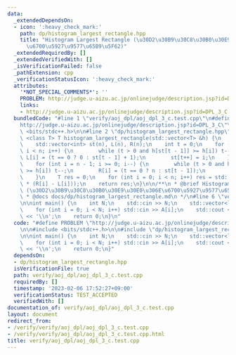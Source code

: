 ```yaml
---
data:
  _extendedDependsOn:
  - icon: ':heavy_check_mark:'
    path: dp/histogram_largest_rectangle.hpp
    title: "Histogram Largest Rectangle (\u30D2\u30B9\u30C8\u30B0\u30E9\u30E0\u306E\
      \u6700\u5927\u9577\u65B9\u5F62)"
  _extendedRequiredBy: []
  _extendedVerifiedWith: []
  _isVerificationFailed: false
  _pathExtension: cpp
  _verificationStatusIcon: ':heavy_check_mark:'
  attributes:
    '*NOT_SPECIAL_COMMENTS*': ''
    PROBLEM: http://judge.u-aizu.ac.jp/onlinejudge/description.jsp?id=DPL_3_C
    links:
    - http://judge.u-aizu.ac.jp/onlinejudge/description.jsp?id=DPL_3_C
  bundledCode: "#line 1 \"verify/aoj_dpl/aoj_dpl_3_c.test.cpp\"\n#define PROBLEM \"\
    http://judge.u-aizu.ac.jp/onlinejudge/description.jsp?id=DPL_3_C\"\n\n#include\
    \ <bits/stdc++.h>\n\n#line 2 \"dp/histogram_largest_rectangle.hpp\"\n\ntemplate\
    \ <class T> T histogram_largest_rectangle(std::vector<T> &h) {\n    int n = (int)h.size();\n\
    \    std::vector<int> st(n), L(n), R(n);\n    int t = 0;\n    for (int i = 0;\
    \ i < n; i++) {\n        while (t > 0 and h[st[t - 1]] >= h[i]) t--;\n       \
    \ L[i] = (t == 0 ? 0 : st[t - 1] + 1);\n        st[t++] = i;\n    }\n    t = 0;\n\
    \    for (int i = n - 1; i >= 0; i--) {\n        while (t > 0 and h[st[t - 1]]\
    \ >= h[i]) t--;\n        R[i] = (t == 0 ? n : st[t - 1]);\n        st[t++] = i;\n\
    \    }\n    T res = 0;\n    for (int i = 0; i < n; i++) res = std::max(res, h[i]\
    \ * (R[i] - L[i]));\n    return res;\n}\n\n/**\n * @brief Histogram Largest Rectangle\
    \ (\u30D2\u30B9\u30C8\u30B0\u30E9\u30E0\u306E\u6700\u5927\u9577\u65B9\u5F62)\n\
    \ * @docs docs/dp/histogram_largest_rectangle.md\n */\n#line 6 \"verify/aoj_dpl/aoj_dpl_3_c.test.cpp\"\
    \n\nint main() {\n    int N;\n    std::cin >> N;\n    std::vector<long long> A(N);\n\
    \    for (int i = 0; i < N; i++) std::cin >> A[i];\n    std::cout << histogram_largest_rectangle(A)\
    \ << '\\n';\n    return 0;\n}\n"
  code: "#define PROBLEM \"http://judge.u-aizu.ac.jp/onlinejudge/description.jsp?id=DPL_3_C\"\
    \n\n#include <bits/stdc++.h>\n\n#include \"dp/histogram_largest_rectangle.hpp\"\
    \n\nint main() {\n    int N;\n    std::cin >> N;\n    std::vector<long long> A(N);\n\
    \    for (int i = 0; i < N; i++) std::cin >> A[i];\n    std::cout << histogram_largest_rectangle(A)\
    \ << '\\n';\n    return 0;\n}"
  dependsOn:
  - dp/histogram_largest_rectangle.hpp
  isVerificationFile: true
  path: verify/aoj_dpl/aoj_dpl_3_c.test.cpp
  requiredBy: []
  timestamp: '2023-02-06 17:52:27+09:00'
  verificationStatus: TEST_ACCEPTED
  verifiedWith: []
documentation_of: verify/aoj_dpl/aoj_dpl_3_c.test.cpp
layout: document
redirect_from:
- /verify/verify/aoj_dpl/aoj_dpl_3_c.test.cpp
- /verify/verify/aoj_dpl/aoj_dpl_3_c.test.cpp.html
title: verify/aoj_dpl/aoj_dpl_3_c.test.cpp
---
```

